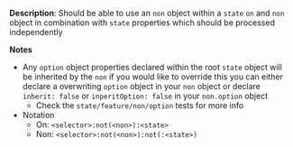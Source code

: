 __Description__: Should be able to use an `non` object within a `state` `on` and `non` object in combination with `state` properties which should be processed independently

__Notes__

+ Any `option` object properties declared within the root `state` object will be inherited by the `non` if you would like to override this you can either declare a overwriting `option` object in your `non` object or declare `inherit: false`  or `inperitOption: false` in your `non.option` object
    * Check the `state/feature/non/option` tests for more info
+ Notation
    * On: `<selector>:not(<non>):<state>`
    * Non: `<selector>:not(<non>):not(:<state>)`